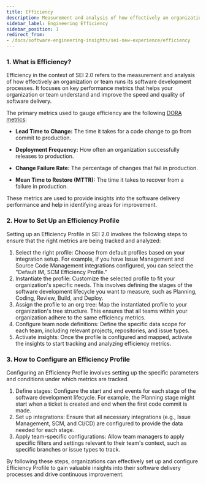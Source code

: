 ```yaml
---
title: Efficiency
description: Measurement and analysis of how effectively an organization or team performs its software development processes
sidebar_label: Engineering Efficiency
sidebar_position: 1
redirect_from:
- /docs/software-engineering-insights/sei-new-experience/efficiency
---
```


### 1. What is Efficiency?

Efficiency in the context of SEI 2.0 refers to the measurement and analysis of how effectively an organization or team runs its software development processes. It focuses on key performance metrics that helps your organization or team understand and improve the speed and quality of software delivery. 

The primary metrics used to gauge efficiency are the following [DORA metrics](https://cloud.google.com/blog/products/devops-sre/announcing-the-2024-dora-report):

* **Lead Time to Change:** The time it takes for a code change to go from commit to production.

* **Deployment Frequency:** How often an organization successfully releases to production.

* **Change Failure Rate:** The percentage of changes that fail in production.

* **Mean Time to Restore (MTTR):** The time it takes to recover from a failure in production.

These metrics are used to provide insights into the software delivery performance and help in identifying areas for improvement.

### 2. How to Set Up an Efficiency Profile
Setting up an Efficiency Profile in SEI 2.0 involves the following steps to ensure that the right metrics are being tracked and analyzed:

1. Select the right profile: Choose from default profiles based on your integration setup. For example, if you have Issue Management and Source Code Management integrations configured, you can select the "Default IM, SCM Efficiency Profile."
1. Instantiate the profile: Customize the selected profile to fit your organization's specific needs. This involves defining the stages of the software development lifecycle you want to measure, such as Planning, Coding, Review, Build, and Deploy.
1. Assign the profile to an org tree: Map the instantiated profile to your organization's tree structure. This ensures that all teams within your organization adhere to the same efficiency metrics.
1. Configure team node definitions: Define the specific data scope for each team, including relevant projects, repositories, and issue types.
1. Activate insights: Once the profile is configured and mapped, activate the insights to start tracking and analyzing efficiency metrics.

### 3. How to Configure an Efficiency Profile
Configuring an Efficiency Profile involves setting up the specific parameters and conditions under which metrics are tracked.

1. Define stages: Configure the start and end events for each stage of the software development lifecycle. 
For example, the Planning stage might start when a ticket is created and end when the first code commit is made.
1. Set up integrations: Ensure that all necessary integrations (e.g., Issue Management, SCM, and CI/CD) are configured to provide the data needed for each stage.
1. Apply team-specific configurations: Allow team managers to apply specific filters and settings relevant to their team's context, such as specific branches or issue types to track.

By following these steps, organizations can effectively set up and configure Efficiency Profile to gain valuable insights into their software delivery processes and drive continuous improvement.

